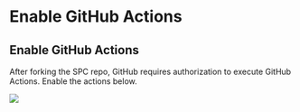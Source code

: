 # Enable GitHub Actions

## Enable GitHub Actions

After forking the SPC repo, GitHub requires authorization to execute GitHub Actions. Enable the actions below.

![](../../../../.gitbook/assets/enable_github_actions.png)

